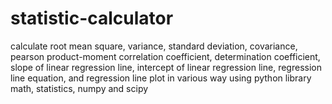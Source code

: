# statistic-calculator
calculate root mean square, variance, standard deviation, covariance, pearson product-moment correlation coefficient, determination coefficient, slope of linear regression line, intercept of linear regression line, regression line equation, and regression line plot in various way using python library math, statistics, numpy and scipy
